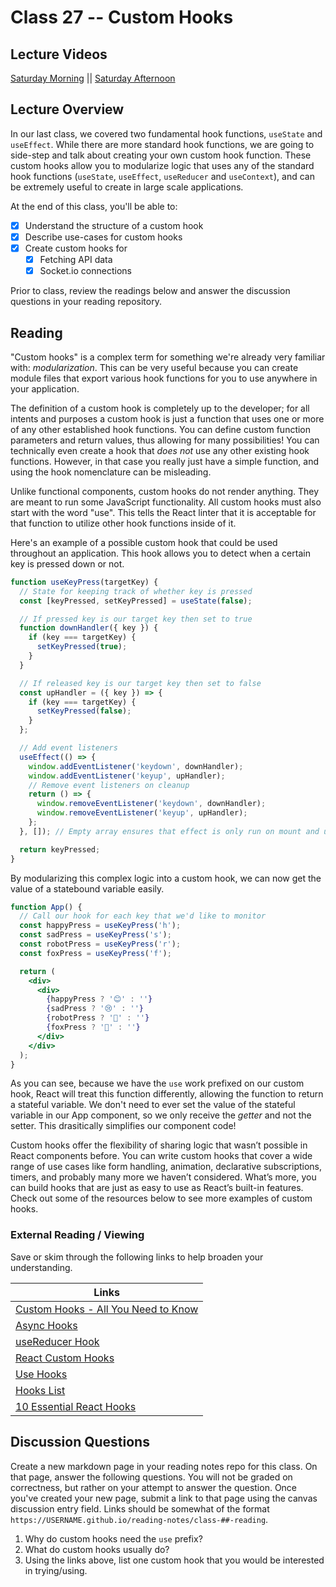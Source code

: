 # Class 27 -- Custom Hooks

## Lecture Videos

[Saturday Morning](https://www.youtube.com/watch?v=2izqjP56QaQ) || [Saturday Afternoon](https://www.youtube.com/watch?v=W4ClX0yinZo)

## Lecture Overview

In our last class, we covered two fundamental hook functions, `useState` and `useEffect`. While there are more standard hook functions, we are going to side-step and talk about creating your own custom hook function. These custom hooks allow you to modularize logic that uses any of the standard hook functions (`useState`, `useEffect`, `useReducer` and `useContext`), and can be extremely useful to create in large scale applications. 

At the end of this class, you'll be able to:

-   [x] Understand the structure of a custom hook
-   [x] Describe use-cases for custom hooks
-   [x] Create custom hooks for 
    -   [x] Fetching API data 
    -   [x] Socket.io connections 

Prior to class, review the readings below and answer the discussion questions in your reading repository.

## Reading

"Custom hooks" is a complex term for something we're already very familiar with: *modularization*. This can be very useful because you can create module files that export various hook functions for you to use anywhere in your application. 

The definition of a custom hook is completely up to the developer; for all intents and purposes a custom hook is just a function that uses one or more of any other established hook functions. You can define custom function parameters and return values, thus allowing for many possibilities! You can technically even create a hook that *does not* use any other existing hook functions. However, in that case you really just have a simple function, and using the hook nomenclature can be misleading. 

Unlike functional components, custom hooks do not render anything. They are meant to run some JavaScript functionality. All custom hooks must also start with the word "use". This tells the React linter that it is acceptable for that function to utilize other hook functions inside of it. 

Here's an example of a possible custom hook that could be used throughout an application. This hook allows you to detect when a certain key is pressed down or not. 

```jsx
function useKeyPress(targetKey) {
  // State for keeping track of whether key is pressed
  const [keyPressed, setKeyPressed] = useState(false);

  // If pressed key is our target key then set to true
  function downHandler({ key }) {
    if (key === targetKey) {
      setKeyPressed(true);
    }
  }

  // If released key is our target key then set to false
  const upHandler = ({ key }) => {
    if (key === targetKey) {
      setKeyPressed(false);
    }
  };

  // Add event listeners
  useEffect(() => {
    window.addEventListener('keydown', downHandler);
    window.addEventListener('keyup', upHandler);
    // Remove event listeners on cleanup
    return () => {
      window.removeEventListener('keydown', downHandler);
      window.removeEventListener('keyup', upHandler);
    };
  }, []); // Empty array ensures that effect is only run on mount and unmount

  return keyPressed;
}
```

By modularizing this complex logic into a custom hook, we can now get the value of a statebound variable easily. 

```jsx
function App() {
  // Call our hook for each key that we'd like to monitor
  const happyPress = useKeyPress('h');
  const sadPress = useKeyPress('s');
  const robotPress = useKeyPress('r');
  const foxPress = useKeyPress('f');

  return (
    <div>
      <div>
        {happyPress ? '😊' : ''}
        {sadPress ? '😢' : ''}
        {robotPress ? '🤖' : ''}
        {foxPress ? '🦊' : ''}
      </div>
    </div>
  );
}
```

As you can see, because we have the `use` work prefixed on our custom hook, React will treat this function differently, allowing the function to return a stateful variable. We don't need to ever set the value of the stateful variable in our App component, so we only receive the *getter* and not the setter. This drasitically simplifies our component code! 

Custom hooks offer the flexibility of sharing logic that wasn’t possible in React components before. You can write custom hooks that cover a wide range of use cases like form handling, animation, declarative subscriptions, timers, and probably many more we haven’t considered. What’s more, you can build hooks that are just as easy to use as React’s built-in features. Check out some of the resources below to see more examples of custom hooks.

### External Reading / Viewing

Save or skim through the following links to help broaden your understanding.

| Links                                                        |
| ------------------------------------------------------------ |
| [Custom Hooks - All You Need to Know](https://www.telerik.com/blogs/everything-you-need-to-create-a-custom-react-hook) |
| [Async Hooks](https://dev.to/vinodchauhan7/react-hooks-with-async-await-1n9g) |
| [useReducer Hook](https://reactjs.org/docs/hooks-reference.html#usereducer) |
| [React Custom Hooks](https://reactjs.org/docs/hooks-custom.html) |
| [Use Hooks](https://usehooks.com/)                           |
| [Hooks List](https://github.com/rehooks/awesome-react-hooks) |
| [10 Essential React Hooks](https://blog.bitsrc.io/10-react-custom-hooks-you-should-have-in-your-toolbox-aa27d3f5564d) |

## Discussion Questions

Create a new markdown page in your reading notes repo for this class. On that page, answer the following questions. You will not be graded on correctness, but rather on your attempt to answer the question. Once you've created your new page, submit a link to that page using the canvas discussion entry field. Links should be somewhat of the format `https://USERNAME.github.io/reading-notes/class-##-reading`.

1. Why do custom hooks need the `use` prefix? 
2. What do custom hooks usually do? 
3. Using the links above, list one custom hook that you would be interested in trying/using. 

